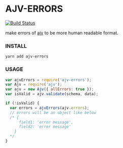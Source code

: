 # AJV-ERRORS
[![Build Status](https://travis-ci.org/nguyen-bc/ajv-errors.svg?branch=master)](https://travis-ci.org/nguyen-bc/ajv-errors)

make errors of [ajv](https://yarnpkg.com/en/package/ajv) to be more human readable format.

### INSTALL
```shell
yarn add ajv-errors
```
### USAGE
```javascript
var ajvErrors = require('ajv-errors');
var Ajv = require('ajv');
var ajv = new Ajv({ allErrors: true });
var isValid = ajv.validate(schema, data);

if (!isValid) {
  var errors = ajvErrors(ajv.errors);
  // errors will be an object like below
  /* { 
      field1: 'error message',
      field2: 'error message'
    }
  */
}
```